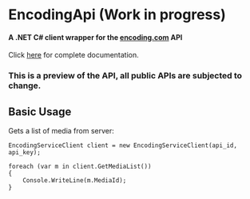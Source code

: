 # EncodingApi (Work in progress)
#### A .NET C# client wrapper for the [encoding.com](http://www.encoding.com/) API

Click [here](http://www.encoding.com/api/category/category/complete_api_documentation) for complete documentation.

### This is a preview of the API, all public APIs are subjected to change.

## Basic Usage

Gets a list of media from server:

    EncodingServiceClient client = new EncodingServiceClient(api_id, api_key);

    foreach (var m in client.GetMediaList())
    {
        Console.WriteLine(m.MediaId);
    }